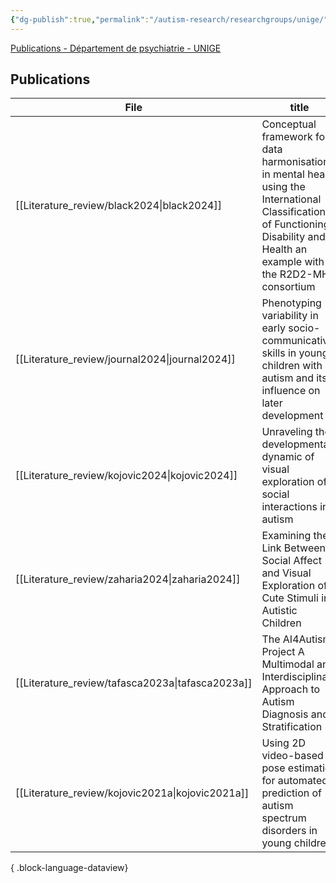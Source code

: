 ```yaml
---
{"dg-publish":true,"permalink":"/autism-research/researchgroups/unige/"}
---
```




[Publications - Département de psychiatrie - UNIGE](https://www.unige.ch/medecine/psyat/groupes-de-recherche/1033schaer/publications)

## Publications

| File                                                | title                                                                                                                                                                            | published | journal                                       | Paper_type      | DOI                                                                                                   |
| --------------------------------------------------- | -------------------------------------------------------------------------------------------------------------------------------------------------------------------------------- | --------- | --------------------------------------------- | --------------- | ----------------------------------------------------------------------------------------------------- |
| [[Literature_review/black2024\|black2024]]       | Conceptual framework for data harmonisation in mental health using the International Classification of Functioning, Disability and Health an example with the R2D2-MH consortium | 2024      | BMJ Ment Health                               | journalArticle  | <ul><li>https://www.doi.org/10.1136/bmjment-2024-301283</li><li>10.1136/bmjment-2024-301283</li></ul> |
| [[Literature_review/journal2024\|journal2024]]   | Phenotyping variability in early socio-communicative skills in young children with autism and its influence on later development                                                 | 2024      | Autism Research                               | journalArticle  | <ul><li>https://www.doi.org/10.1002/aur.3188</li><li>10.1002/aur.3188</li></ul>                       |
| [[Literature_review/kojovic2024\|kojovic2024]]   | Unraveling the developmental dynamic of visual exploration of social interactions in autism                                                                                      | 2024      | eLife                                         | journalArticle  | <ul><li>https://www.doi.org/10.7554/eLife.85623</li><li>10.7554/eLife.85623</li></ul>                 |
| [[Literature_review/zaharia2024\|zaharia2024]]   | Examining the Link Between Social Affect and Visual Exploration of Cute Stimuli in Autistic Children                                                                             | 2024      | Journal of Autism and Developmental Disorders | journalArticle  | <ul><li>https://www.doi.org/10.1007/s10803-024-06504-1</li><li>10.1007/s10803-024-06504-1</li></ul>   |
| [[Literature_review/tafasca2023a\|tafasca2023a]] | The AI4Autism Project A Multimodal and Interdisciplinary Approach to Autism Diagnosis and Stratification                                                                         | 2023      | \-                                            | conferencePaper | <ul><li>https://www.doi.org/10.1145/3610661.3616239</li><li>10.1145/3610661.3616239</li></ul>         |
| [[Literature_review/kojovic2021a\|kojovic2021a]] | Using 2D video-based pose estimation for automated prediction of autism spectrum disorders in young children                                                                     | 2021      | Scientific Reports                            | journalArticle  | <ul><li>https://www.doi.org/10.1038/s41598-021-94378-z</li><li>10.1038/s41598-021-94378-z</li></ul>   |

{ .block-language-dataview}